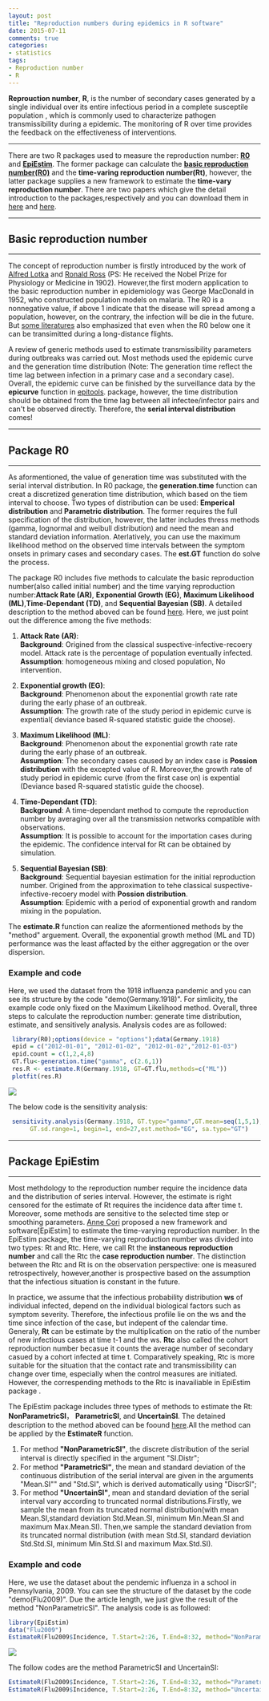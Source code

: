 ```yaml
---
layout: post
title: "Reproduction numbers during epidemics in R software"
date: 2015-07-11
comments: true
categories: 
- statistics
tags:
- Reproduction number
- R
---
```


**Reprouction number**, **R**, is the number of secondary cases generated by a single individual over its entire infectious period in a complete susceptile population , which is commonly used to characterize pathogen transmissibility during a epidemic. The monitoring of R over time provides the feedback on the effectiveness of interventions.

----------------------------------------------------------------------------

There are two R packages used to measure the reproduction number:  [**R0**](http://mirrors.ustc.edu.cn/CRAN/web/packages/R0/index.html) and [**EpiEstim**](http://mirrors.ustc.edu.cn/CRAN/web/packages/EpiEstim/index.html). The former package can calculate the [**basic reproduction number(R0)**](https://en.wikipedia.org/wiki/Basic_reproduction_number) and the **time-varing reproduction number(Rt)**, however, the latter package supplies a new framework to estimate the **time-vary reproduction number**. There are two papers which give the detail introduction to the packages,respectively and you can download them in [here](http://www.ncbi.nlm.nih.gov/pmc/articles/PMC3582628/pdf/1472-6947-12-147.pdf) and [here](http://www.researchgate.net/publication/256666227_A_New_Framework_and_Software_to_Estimate_Time-Varying_Reproduction_Numbers_During_Epidemics).

------------------------------------------------

## Basic reproduction number 

----------------------------------------------------

The concept of reproduction number is firstly introduced by the work of [Alfred Lotka](https://en.wikipedia.org/wiki/Alfred_Lotka) and [Ronald Ross](https://en.wikipedia.org/wiki/Ronald_Ross) (PS: He received the Nobel Prize for Physiology or Medicine in 1902). However,the first modern application to the basic reproduction number in epidemiology was George MacDonald in 1952, who constructed population models on malaria. The R0 is a nonnegative value, if above 1 indicate that the disease will spread among a population, however, on the contrary, the infection will be die in the future. But [some literatures](http://www.thelancet.com/pdfs/journals/laninf/PIIS1473-3099(13)70358-X.pdf) also emphasized that even when the R0 below one it can be transimitted during a long-distance flights. 


A review of generic methods used to estimate transmissibility parameters during outbreaks was carried out. Most methods used the epidemic curve and the generation time distribution (Note: The generation time reflect the time lag between infection in a primary case and a secondary case). Overall, the epidemic curve can be finished by the surveillance data by the **epicurve** function in [epitools](http://mirrors.ustc.edu.cn/CRAN/web/packages/epitools/index.html). package, however, the time distribution should be obtained from the time lag between all infectee/infector pairs and can't be observed directly. Therefore, the **serial interval distribution** comes! 

---------------------------------------

## Package R0

---------------------------------------------------

As aformentioned, the value of generation time was substituted with the serial interval distribution. In R0 package, the **generation.time** function can creat a discretized generation time distribution, which based on the tiem interval to choose. Two types of distribution can be used: **Emperical distribution** and **Parametric distribution**. The former requires the full specification of the distribution, however, the latter includes thress methods (gamma, lognormal and weibull distribution) and need the mean and standard deviation information. Aterlatively, you can use the maximum likelihood method on the observed time intervals between the symptom onsets in primary cases and secondary cases. The **est.GT** function do solve the process. 


The package R0 includes five methods to calculate the basic reproduction number(also called initial number) and the time varying reproduction number:**Attack Rate (AR)**, **Exponential Growth (EG)**, **Maximum Likelihood (ML)**,**Time-Dependant (TD)**, and **Sequential Bayesian (SB)**. A detailed description to the method aboved can be found [here](http://www.ncbi.nlm.nih.gov/pmc/articles/PMC3582628/pdf/1472-6947-12-147.pdf). Here, we just point out the difference among the five methods: 

   1. **Attack Rate (AR)**:   
   **Background**: Origined from the classical suspective-infective-recoery model. Attack rate is the percentage of population eventually infected.   
   **Assumption**: homogeneous mixing and closed population, No intervention.  
   
   2. **Exponential growth (EG)**:  
   **Background**: Phenomenon about the exponential growth rate rate during the early phase of an outbreak.  
   **Assumption**: The growth rate of the study period in epidemic curve is expential( deviance based R-squared statistic guide the choose).   
   
   3. **Maximum Likelihood (ML)**:  
    **Background**: Phenomenon about the exponential growth rate rate during the early phase of an outbreak.  
    **Assumption**: The secondary cases caused by an index case is **Possion distribution** with the excepted value of R. Moreover,the growth rate of study period in epidemic curve (from the first case on) is expential (Deviance based R-squared statistic guide the choose).
   
   4. **Time-Dependant (TD)**:  
   **Background**: A time-dependant method to compute the reproduction number by averaging over all the transmission networks compatible with observations.       
   **Assumption**: It is possible to account for the importation cases during the epidemic. The confidence interval for Rt can be obtained by simulation. 
   
   5. **Sequential Bayesian (SB)**:  
   **Background**: Sequential bayesian estimation for the initial reproduction number. Origined from the approximation to tehe classical suspective-infective-recoery model with **Possion distribution**.   
   **Assumption**:  Epidemic with a period of exponential growth and random mixing in the population. 
   
The **estimate.R** function can realize the aformentioned methods by the "method" arguement. Overall, the exponential growth method (ML and TD) performance was the least affacted by the either aggregation or the over dispersion. 

### Example and code

Here, we used the dataset from the 1918 influenza pandemic and you can see its structure by the code "demo(Germany.1918)". For simlicity, the example code only fixed on the Maximum Likelihood method. Overall, three steps to calculate the reproduction number: generate time distribution, estimate, and sensitively analysis. Analysis codes are as followed: 


```r
 library(R0);options(device = "options");data(Germany.1918) 
 epid = c("2012-01-01", "2012-01-02", "2012-01-02","2012-01-03")
 epid.count = c(1,2,4,8)
 GT.flu<-generation.time("gamma", c(2.6,1))  
 res.R <- estimate.R(Germany.1918, GT=GT.flu,methods=c("ML"))
 plotfit(res.R)
```

![](https://raw.githubusercontent.com/Spatial-R/en/gh-pages/images/R0/unnamed-chunk-1-1.png)

The below code is the sensitivity analysis:

```r
 sensitivity.analysis(Germany.1918, GT.type="gamma",GT.mean=seq(1,5,1), 
      GT.sd.range=1, begin=1, end=27,est.method="EG", sa.type="GT")
```

-----------------------------------------------------------

## Package EpiEstim

-----------------------------------------------------------

Most methdology to the reproduction number require the incidence data and the distribution of series interval. However, the estimate is right censored for the estimate of Rt requires the incidence data after time t. Moreover, some methods are sensitive to the selected time step or smoothing parameters. [Anne Cori](http://www.researchgate.net/profile/Anne_Cori2) proposed a new framework and software[EpiEstim] to estimate the time-varying reproduction number. In the EpiEstim package, the time-varying reproduction number was divided into two types: Rt and Rtc. Here, we call Rt the **instaneous reproduction number** and call the Rtc the **case reproduction number**. The distinction between the Rtc and Rt is on the observation perspective: one is measured retrospectively, however,another is prospective based on the assumption that the infectious situation is constant in the future. 

In practice, we assume that the infectious probability distribution **ws** of individual infected, depend on the individual biological factors such as symptom severity. Therefore, the infectious profile lie on the ws and the time since infection of the case, but indepent of the calendar time. Generaly, **Rt** can be estimate by the multiplication on the ratio of the number of new infectious cases at time t-1 and the ws. **Rtc** also called the cohort reproduction number becasue it counts the average number of secondary casued by a cohort infected at time t. Comparatively speaking, Rtc is more suitable for the situation that the contact rate and transmissibility can change over time, especially when the control measures are initiated. However, the correspending methods to the Rtc is inavailiable in EpiEstim package .   


The EpiEstim package includes three types of methods to estimate the Rt: **NonParametricSI**， **ParametricSI**, and **UncertainSI**. The detained description to the method aboved can be foound [here](http://aje.oxfordjournals.org/content/178/9/1505/suppl/DC1).All the method can be applied by the **EstimateR** function.  

   1. For method **"NonParametricSI"**, the discrete distribution of the serial interval is directly speciﬁed in the argument "SI.Distr";      
   2. For method **"ParametricSI"**, the mean and standard deviation of the continuous distribution of the serial interval are given in the arguments "Mean.SI"" and "Std.SI", which is derived automatically using "DiscrSI";   
   3. For method **"UncertainSI"**, mean and standard deviation of the serial interval vary according to truncated normal distributions.Firstly, we sample the mean from its truncated normal distribution(with mean Mean.SI,standard deviation Std.Mean.SI, minimum Min.Mean.SI and maximum Max.Mean.SI). Then,we sample the standard deviation from its truncated normal distribution (with mean Std.SI, standard deviation Std.Std.SI, minimum Min.Std.SI and maximum Max.Std.SI). 
   
### Example and code

Here, we use the dataset about the pendemic influenza in a school in Pennsylvania, 2009. You can see the structure of the dataset by the code "demo(Flu2009)". Due the article length, we just give the result of the method "NonParametricSI". The analysis code is as followed:

```r
library(EpiEstim)
data("Flu2009") 
EstimateR(Flu2009$Incidence, T.Start=2:26, T.End=8:32, method="NonParametricSI", SI.Distr=Flu2009$SI.Distr, plot=TRUE, leg.pos=xy.coords(1,3)) 
```

![](https://raw.githubusercontent.com/Spatial-R/en/gh-pages/images/R0/unnamed-chunk-2-1.png) 

The follow codes are the method ParametricSI and UncertainSI: 
```r
EstimateR(Flu2009$Incidence, T.Start=2:26, T.End=8:32, method="ParametricSI", Mean.SI=2.6, Std.SI=1.5, plot=TRUE) 
EstimateR(Flu2009$Incidence, T.Start=2:26, T.End=8:32, method="UncertainSI", Mean.SI=2.6, Std.Mean.SI=1, Min.Mean.SI=1, Max.Mean.SI=4.2, Std.SI=1.5, Std.Std.SI=0.5, Min.Std.SI=0.5, Max.Std.SI=2.5, n1=100, n2=100, plot=TRUE) 
```

   





